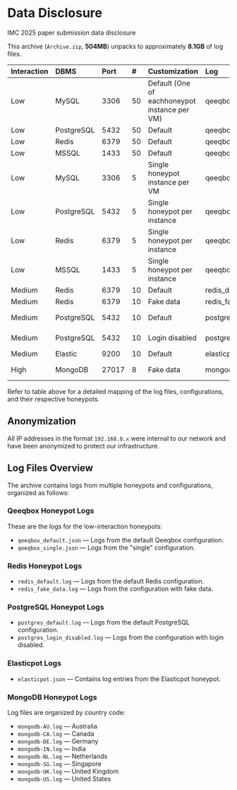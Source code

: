 # Data Disclosure
IMC 2025 paper submission data disclosure

This archive (`Archive.zip`, **504MB**) unpacks to approximately **8.1GB** of log files.

| Interaction | DBMS       | Port  | #   | Customization                                 | Log                         | Honeypot                                                              |
|:------------|:------------|:-------|:-----|:----------------------------------------------|:----------------------------|:----------------------------------------------------------------------|
| Low        | MySQL      | 3306  | 50  | Default (One of eachhoneypot instance per VM) | qeeqbox_default.json        | [Qeeqbox](https://github.com/qeeqbox/honeypots)                       |
| Low        | PostgreSQL | 5432  | 50  | Default                                       | qeeqbox_default.json        | [Qeeqbox](https://github.com/qeeqbox/honeypots)                       |
| Low        | Redis      | 6379  | 50  | Default                                       | qeeqbox_default.json        | [Qeeqbox](https://github.com/qeeqbox/honeypots)                       |
| Low        | MSSQL      | 1433  | 50  | Default                                       | qeeqbox_default.json        | [Qeeqbox](https://github.com/qeeqbox/honeypots)                       |
| Low        | MySQL      | 3306  | 5   | Single honeypot instance per VM               | qeeqbox_single.json         | [Qeeqbox](https://github.com/qeeqbox/honeypots)                       |
| Low        | PostgreSQL | 5432  | 5   | Single honeypot per instance                  | qeeqbox_single.json         | [Qeeqbox](https://github.com/qeeqbox/honeypots)                       |
| Low        | Redis      | 6379  | 5   | Single honeypot per instance                  | qeeqbox_single.json         | [Qeeqbox](https://github.com/qeeqbox/honeypots)                       |
| Low        | MSSQL      | 1433  | 5   | Single honeypot per instance                  | qeeqbox_single.json         | [Qeeqbox](https://github.com/qeeqbox/honeypots)                       |
| Medium     | Redis      | 6379  | 10  | Default                                       | redis_default.log           | [RedisHoneyPot](https://github.com/cypwnpwnsocute/RedisHoneyPot)      |
| Medium     | Redis      | 6379  | 10  | Fake data                                     | redis_fake_data.log         | [RedisHoneyPot](https://github.com/cypwnpwnsocute/RedisHoneyPot)      |
| Medium     | PostgreSQL | 5432  | 10  | Default                                       | postgres_default.log        | [Sticky Elephant](https://github.com/betheroot/sticky_elephant)       |
| Medium     | PostgreSQL | 5432  | 10  | Login disabled                                | postgres_login_disabled.log | [Sticky Elephant](https://github.com/betheroot/sticky_elephant)       |
| Medium     | Elastic    | 9200  | 10  | Default                                       | elasticpot.json             | [ElasticPot](https://gitlab.com/christian.wahl/elasticpot)            |
| High       | MongoDB    | 27017 | 8   | Fake data                                     | mongodb-XX.log              | [monodb-honeypot](https://github.com/AquilaIrreale/mongodb-honeypot)  |

Refer to table above for a detailed mapping of the log files, configurations, and their respective honeypots.

## Anonymization

All IP addresses in the format `192.168.0.x` were internal to our network and have been anonymized to protect our infrastructure.

## Log Files Overview

The archive contains logs from multiple honeypots and configurations, organized as follows:

### Qeeqbox Honeypot Logs
These are the logs for the low-interaction honeypots:

- `qeeqbox_default.json` — Logs from the default Qeeqbox configuration.  
- `qeeqbox_single.json` — Logs from the "single" configuration.

### Redis Honeypot Logs

- `redis_default.log` — Logs from the default Redis configuration.  
- `redis_fake_data.log` — Logs from the configuration with fake data.

### PostgreSQL Honeypot Logs

- `postgres_default.log` — Logs from the default PostgreSQL configuration.  
- `postgres_login_disabled.log` — Logs from the configuration with login disabled.

### Elasticpot Logs

- `elasticpot.json` — Contains log entries from the Elasticpot honeypot.

### MongoDB Honeypot Logs

Log files are organized by country code:

- `mongodb-AU.log` — Australia  
- `mongodb-CA.log` — Canada  
- `mongodb-DE.log` — Germany  
- `mongodb-IN.log` — India  
- `mongodb-NL.log` — Netherlands  
- `mongodb-SG.log` — Singapore  
- `mongodb-UK.log` — United Kingdom  
- `mongodb-US.log` — United States  
